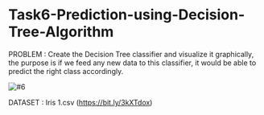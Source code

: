# Task6-Prediction-using-Decision-Tree-Algorithm
PROBLEM : Create the Decision Tree classifier and visualize it graphically, the purpose is if we feed any new data to this classifier, it would be able to predict the right class accordingly. 

![#6](https://user-images.githubusercontent.com/75872316/107854183-489ad100-6e40-11eb-86b5-261e29804880.JPG)

DATASET : Iris 1.csv (https://bit.ly/3kXTdox)
